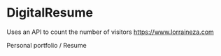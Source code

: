 # DigitalResume
Uses an API to count the number of visitors 
https://www.lorraineza.com 

Personal portfolio / Resume
